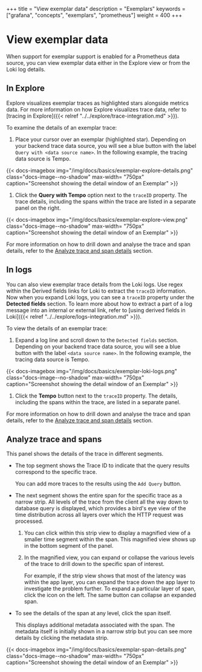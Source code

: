 +++
title = "View exemplar data"
description = "Exemplars"
keywords = ["grafana", "concepts", "exemplars", "prometheus"]
weight = 400
+++

# View exemplar data

When support for exemplar support is enabled for a Prometheus data source, you can view exemplar data either in the Explore view or from the Loki log details. 

## In Explore

Explore visualizes exemplar traces as highlighted stars alongside metrics data. For more information on how Explore visualizes trace data, refer to [tracing in Explore]({{< relref "../../explore/trace-integration.md" >}}).

To examine the details of an exemplar trace:

1. Place your cursor over an exemplar (highlighted star). Depending on your backend trace data source, you will see a blue button with the label `Query with <data source name>`. In the following example, the tracing data source is Tempo. 

{{< docs-imagebox img="/img/docs/basics/exemplar-explore-details.png" class="docs-image--no-shadow" max-width= "750px" caption="Screenshot showing the detail window of an Exemplar" >}}

1. Click the **Query with Tempo** option next to the `traceID` property. The trace details, including the spans within the trace are listed in a separate panel on the right.

{{< docs-imagebox img="/img/docs/basics/exemplar-explore-view.png" class="docs-image--no-shadow" max-width= "750px" caption="Screenshot showing the detail window of an Exemplar" >}}

For more information on how to drill down and analyse the trace and span details, refer to the [Analyze trace and span details](#analyze-trace-and-spans) section.


## In logs

You can also view exemplar trace details from the Loki logs. Use regex within the Derived fields links for Loki to extract the `traceID` information. Now when you expand Loki logs, you can see a `traceID` property under the **Detected fields** section. To learn more about how to extract a part of a log message into an internal or external link, refer to [using derived fields in Loki]({{< relref "../../explore/logs-integration.md" >}}).

To view the details of an exemplar trace:

1. Expand a log line and scroll down to the `Detected fields` section. Depending on your backend trace data source, you will see a blue button with the label `<data source name>`. In the following example, the tracing data source is Tempo.

{{< docs-imagebox img="/img/docs/basics/exemplar-loki-logs.png" class="docs-image--no-shadow" max-width= "750px" caption="Screenshot showing the detail window of an Exemplar" >}}

1. Click the **Tempo** button next to the `traceID` property. The details, including the spans within the trace, are listed in a separate panel.

For more information on how to drill down and analyse the trace and span details, refer to the [Analyze trace and span details](#analyze-trace-and-spans) section.
 
 ## Analyze trace and spans

 This panel shows the details of the trace in different segments. 
 
 - The top segment shows the Trace ID to indicate that the query results correspond to the specific trace. 

    You can add more traces to the results using the `Add Query` button.
    
- The next segment shows the entire span for the specific trace as a narrow strip. All levels of the trace from the client all the way down to database query is displayed, which provides a bird's eye view of the time distribution across all layers over which the HTTP request was processed.

    1. You can click within this strip view to display a magnified view of a smaller time segment within the span. This magnified view shows up in the bottom segment of the panel.

    1. In the magnified view, you can expand or collapse the various levels of the trace to drill down to the specific span of interest. 

        For example, if the strip view shows that most of the latency was within the app layer, you can expand the trace down the app layer to investigate the problem further. To expand a particular layer of span, click the icon on the left. The same button can collapse an expanded span.

- To see the details of the span at any level, click the span itself. 

    This displays additional metadata associated with the span. The metadata itself is initially shown in a narrow strip but you can see more details by clicking the metadata strip.

{{< docs-imagebox img="/img/docs/basics/exemplar-span-details.png" class="docs-image--no-shadow" max-width= "750px" caption="Screenshot showing the detail window of an Exemplar" >}}


